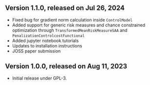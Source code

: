 Version 1.1.0, released on Jul 26, 2024
----------------------------------------
- Fixed bug for gradient norm calculation inside `ControlModel`
- Added support for generic risk measures and chance constrained optimization through `TransformedMeanRiskMeasureSAA` and `PenalizationControlcostFunctional`
- Added jupyter notebook tutorials
- Updates to installation instructions
- JOSS paper submission

Version 1.0.0, released on Aug 11, 2023
----------------------------------------

- Initial release under GPL-3.

